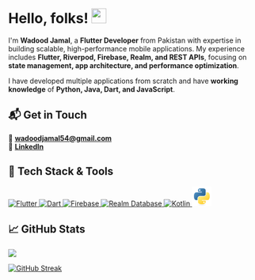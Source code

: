 # Hello, folks! <img src="https://raw.githubusercontent.com/MartinHeinz/MartinHeinz/master/wave.gif" width="30px" height="30px" />  

I'm **Wadood Jamal**, a **Flutter Developer** from Pakistan with expertise in building scalable, high-performance mobile applications. My experience includes **Flutter, Riverpod, Firebase, Realm, and REST APIs**, focusing on **state management, app architecture, and performance optimization**.  

I have developed multiple applications from scratch and have **working knowledge** of **Python, Java, Dart, and JavaScript**.  

## 📬 Get in Touch  
📧 **wadoodjamal54@gmail.com**  
💼 **[LinkedIn](https://www.linkedin.com/in/wadood-jamal/)**  

## 🚀 Tech Stack & Tools  
<p align="left">
  <a href="https://flutter.dev" target="_blank" rel="noreferrer">
    <img src="https://www.vectorlogo.zone/logos/flutterio/flutterio-icon.svg" alt="Flutter" width="40" height="40"/>
  </a>
  <a href="https://dart.dev" target="_blank" rel="noreferrer">
    <img src="https://www.vectorlogo.zone/logos/dartlang/dartlang-icon.svg" alt="Dart" width="40" height="40"/>
  </a>
  <a href="https://firebase.google.com/" target="_blank" rel="noreferrer">
    <img src="https://www.vectorlogo.zone/logos/firebase/firebase-icon.svg" alt="Firebase" width="40" height="40"/>
  </a>
  <a href="https://realm.io/" target="_blank" rel="noreferrer">
    <img src="https://avatars.githubusercontent.com/u/1854085?s=200&v=4" alt="Realm Database" width="40" height="40"/>
  </a>
  </a>
  <a href="https://kotlinlang.org" target="_blank" rel="noreferrer">
    <img src="https://www.vectorlogo.zone/logos/kotlinlang/kotlinlang-icon.svg" alt="Kotlin" width="40" height="40"/>
  </a>
  <a href="https://www.python.org" target="_blank" rel="noreferrer">
    <img src="https://raw.githubusercontent.com/devicons/devicon/master/icons/python/python-original.svg" alt="Python" width="40" height="40"/>
  </a>
</p>


## &#x1f4c8; GitHub Stats

<a href="https://github.com/WadoodJamal/WadoodJamal">
  <img align="center" src="https://github-readme-stats-testing.vercel.app/api/top-langs/?username=wadoodjamal&layout=compact&theme=vision-friendly-dark" />
</a>

[![GitHub Streak](http://github-readme-streak-stats.herokuapp.com?user=wadoodjamal&count_private=true&theme=merko&hide_border=true&date_format=M%20j%5B%2C%20Y%5D)](https://git.io/streak-stats)
